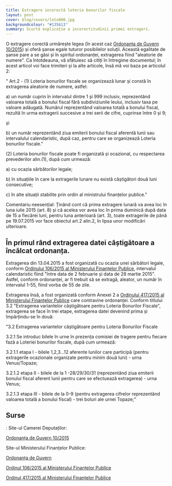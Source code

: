```yaml
---
title: Extragere incorectă loteria bonurilor fiscale
layout: post
cover: blog/covers/loto000.jpg
backgroundcolour: "#135613"
summary: Scurtă explicație a incorectitudinii primei extrageri.
---
```

O extragere corectă urmărește legea (în acest caz [Ordonanța de Guvern 10/2015](http://www.cdep.ro/proiecte/2015/200/50/0/og282.pdf)) și oferă șanse egale tuturor posibilelor soluții. Această egalitate de șanse pare a se găsi și în spiritul ordonanței, extragerea fiind "aleatorie de numere". Ca întotdeauna, vă sfătuiesc să citiți în întregime documentul; în acest articol voi face trimiteri și la alte articole, însă mă voi baza pe articolul 2:

" Art.2 - (1) Loteria bonurilor fiscale se organizează lunar și constă în extragerea aleatorie de numere, astfel:

a) un număr cuprin în intervalul dintre 1 și 999 inclusiv, reprezentând valoarea totală a bonului fiscal fără subdiviziunile leului, inclusiv taxa pe valoare adăugată. Numărul reprezentând valoarea totală a bonului fiscal, rezultă  în urma extragerii succesive a trei serii de cifre, cuprinse între 0 și 9;

și

b) un număr reprezentând ziua emiterii bonului fiscal aferentă lunii sau intervalului calendaristic, după caz, pentru care se organizează Loteria bonurilor fiscale."

(2) Loteria bonurilor fiscale poate fi organizată și ocazional, cu respectarea prevederilor alin.(1), după cum urmează:

a) cu ocazia sărbătorilor legale;

b) în situațiile în care la extragerile lunare nu există câștigători două luni consecutive;

c) în alte situații stabilite prin ordin al ministrului finanțelor publice."

Comentariu neesențial: Ținând cont că prima extragere lunară va avea loc în luna iulie 2015 (art. 8) și că acelea vor avea loc în prima duminică după data de 15 a fiecărei luni, pentru luna anterioară (art. 3), toate extragerile de până pe 19.07.2015 vor face obiectul art.2 alin.2, în lipsa unor modificări ulterioare. 

<h2>În primul rând extragerea datei câștigătoare a încălcat ordonanța.</h2>

Extragerea din 13.04.2015 a fost organizată cu ocazia unei sărbători legale, conform [Ordinului 106/2015 al Ministerului Finanțelor Publice](http://discutii.mfinante.ro/static/10/Mfp/OMFP106_2015.pdf), intervalul calendaristic fiind "între data de 2 februarie și data de 28 martie 2015". Astfel, conform ordonanței, ar fi trebuit să se extragă, aleator, un număr în intervalul 1-55, fiind vorba de 55 de zile.

Extragerea însă, a fost organizată conform Anexei 2 a [Ordinului 417/2015 al Ministerului Finanțelor Publice](http://discutii.mfinante.ro/static/10/Mfp/OMFP417_2015.pdf) care contravine ordonanței. Conform titlului 3.2 "Extragerea variantelor câștigătoare pentru Loteria Bonurilor Fiscale", extragerea se face în trei etape, extragerea datei devenind prima și împărțindu-se în două:

"3.2 Extragerea variantelor câștigătoare pentru Loteria Bonurilor Fiscale 

3.2.1 Se introduc bilele în urne în prezența comisiei de tragere pentru fiecare fază a Loteriei bonurilor fiscale, după cum urmează: 

3.2.1.1 etapa I - bilele 1,2,3...12 aferente lunilor care participă (pentru extragerile ocazionale organizate pentru minim două luni) - urna Venus/Topaze; 

3.2.1.2 etapa II - bilele de la 1 -28/29/30/31 (reprezentând ziua emiterii bonului fiscal aferent lunii pentru care se efectuează extragerea) - urna Venus; 

3.2.1.3 etapa III - bilele de la 0-9 (pentru extragerea cifrelor reprezentând valoarea totală a bonului fiscal) - trei boluri ale urnei Topaze;"

<h2>Surse</h2>:
Site-ul Camerei Deputaților: 

[Ordonanța de Guvern 10/2015](http://www.cdep.ro/proiecte/2015/200/50/0/og282.pdf)

Site-ul Ministerului Finanțelor Publice: 

[Ordonanța de Guvern](http://discutii.mfinante.ro/static/10/Mfp/OG10_2015.pdf) 

[Ordinul 106/2015 al Ministerului Finanțelor Publice](http://discutii.mfinante.ro/static/10/Mfp/OMFP106_2015.pdf) 

[Ordinul 417/2015 al Ministerului Finanțelor Publice](http://discutii.mfinante.ro/static/10/Mfp/OMFP417_2015.pdf) 
